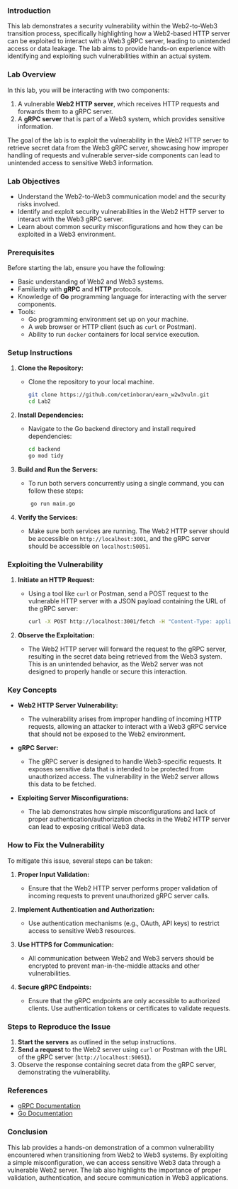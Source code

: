 ### Introduction

This lab demonstrates a security vulnerability within the Web2-to-Web3 transition process, specifically highlighting how a Web2-based HTTP server can be exploited to interact with a Web3 gRPC server, leading to unintended access or data leakage. The lab aims to provide hands-on experience with identifying and exploiting such vulnerabilities within an actual system.

### Lab Overview

In this lab, you will be interacting with two components:

1. A vulnerable **Web2 HTTP server**, which receives HTTP requests and forwards them to a gRPC server.
2. A **gRPC server** that is part of a Web3 system, which provides sensitive information.

The goal of the lab is to exploit the vulnerability in the Web2 HTTP server to retrieve secret data from the Web3 gRPC server, showcasing how improper handling of requests and vulnerable server-side components can lead to unintended access to sensitive Web3 information.

### Lab Objectives

- Understand the Web2-to-Web3 communication model and the security risks involved.
- Identify and exploit security vulnerabilities in the Web2 HTTP server to interact with the Web3 gRPC server.
- Learn about common security misconfigurations and how they can be exploited in a Web3 environment.

### Prerequisites

Before starting the lab, ensure you have the following:

- Basic understanding of Web2 and Web3 systems.
- Familiarity with **gRPC** and **HTTP** protocols.
- Knowledge of **Go** programming language for interacting with the server components.
- Tools:
  - Go programming environment set up on your machine.
  - A web browser or HTTP client (such as `curl` or Postman).
  - Ability to run `docker` containers for local service execution.

### Setup Instructions

1. **Clone the Repository:**

   - Clone the repository to your local machine.
     ```bash
     git clone https://github.com/cetinboran/earn_w2w3vuln.git
     cd Lab2
     ```

2. **Install Dependencies:**

   - Navigate to the Go backend directory and install required dependencies:
     ```bash
     cd backend
     go mod tidy
     ```

3. **Build and Run the Servers:**

   - To run both servers concurrently using a single command, you can follow these steps:

   ```bash
       go run main.go
   ```

4. **Verify the Services:**
   - Make sure both services are running. The Web2 HTTP server should be accessible on `http://localhost:3001`, and the gRPC server should be accessible on `localhost:50051`.

### Exploiting the Vulnerability

1. **Initiate an HTTP Request:**

   - Using a tool like `curl` or Postman, send a POST request to the vulnerable HTTP server with a JSON payload containing the URL of the gRPC server:

     ```bash
     curl -X POST http://localhost:3001/fetch -H "Content-Type: application/json" -d "{\"url\":\"http://localhost:50051\"}"
     ```

2. **Observe the Exploitation:**
   - The Web2 HTTP server will forward the request to the gRPC server, resulting in the secret data being retrieved from the Web3 system. This is an unintended behavior, as the Web2 server was not designed to properly handle or secure this interaction.

### Key Concepts

- **Web2 HTTP Server Vulnerability:**
  - The vulnerability arises from improper handling of incoming HTTP requests, allowing an attacker to interact with a Web3 gRPC service that should not be exposed to the Web2 environment.
- **gRPC Server:**

  - The gRPC server is designed to handle Web3-specific requests. It exposes sensitive data that is intended to be protected from unauthorized access. The vulnerability in the Web2 server allows this data to be fetched.

- **Exploiting Server Misconfigurations:**
  - The lab demonstrates how simple misconfigurations and lack of proper authentication/authorization checks in the Web2 HTTP server can lead to exposing critical Web3 data.

### How to Fix the Vulnerability

To mitigate this issue, several steps can be taken:

1. **Proper Input Validation:**

   - Ensure that the Web2 HTTP server performs proper validation of incoming requests to prevent unauthorized gRPC server calls.

2. **Implement Authentication and Authorization:**

   - Use authentication mechanisms (e.g., OAuth, API keys) to restrict access to sensitive Web3 resources.

3. **Use HTTPS for Communication:**

   - All communication between Web2 and Web3 servers should be encrypted to prevent man-in-the-middle attacks and other vulnerabilities.

4. **Secure gRPC Endpoints:**
   - Ensure that the gRPC endpoints are only accessible to authorized clients. Use authentication tokens or certificates to validate requests.

### Steps to Reproduce the Issue

1. **Start the servers** as outlined in the setup instructions.
2. **Send a request** to the Web2 server using `curl` or Postman with the URL of the gRPC server (`http://localhost:50051`).
3. Observe the response containing secret data from the gRPC server, demonstrating the vulnerability.

### References

- [gRPC Documentation](https://grpc.io/docs/)
- [Go Documentation](https://golang.org/doc/)

### Conclusion

This lab provides a hands-on demonstration of a common vulnerability encountered when transitioning from Web2 to Web3 systems. By exploiting a simple misconfiguration, we can access sensitive Web3 data through a vulnerable Web2 server. The lab also highlights the importance of proper validation, authentication, and secure communication in Web3 applications.

